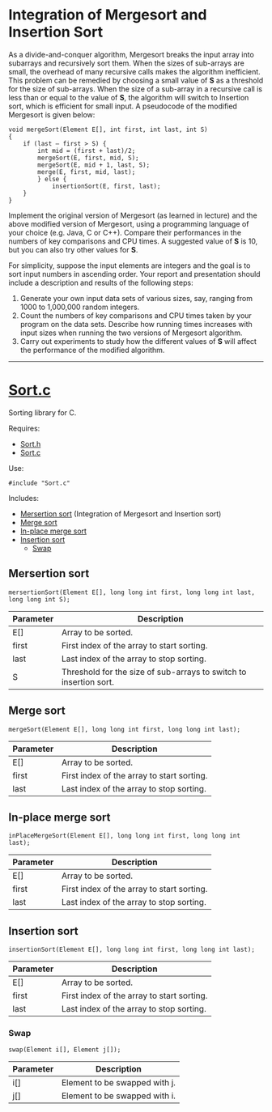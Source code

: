 # Integration of Mergesort and Insertion Sort

As a divide-and-conquer algorithm, Mergesort breaks the input array into subarrays
and recursively sort them. When the sizes of sub-arrays are small, the
overhead of many recursive calls makes the algorithm inefficient. This problem
can be remedied by choosing a small value of **S** as a threshold for the size of
sub-arrays. When the size of a sub-array in a recursive call is less than or equal
to the value of **S**, the algorithm will switch to Insertion sort, which is efficient for
small input. A pseudocode of the modified Mergesort is given below:

```
void mergeSort(Element E[], int first, int last, int S)
{
	if (last – first > S) {
		int mid = (first + last)/2;
		mergeSort(E, first, mid, S);
		mergeSort(E, mid + 1, last, S);
		merge(E, first, mid, last);
		} else {
			insertionSort(E, first, last);
	}
}
```

Implement the original version of Mergesort (as learned in lecture) and the above
modified version of Mergesort, using a programming language of your choice (e.g.
Java, C or C++). Compare their performances in the numbers of key
comparisons and CPU times. A suggested value of **S** is 10, but you can also try
other values for **S**.

For simplicity, suppose the input elements are integers and the goal is to sort
input numbers in ascending order. Your report and presentation should include a
description and results of the following steps:

1. Generate your own input data sets of various sizes, say, ranging from
1000 to 1,000,000 random integers.
2. Count the numbers of key comparisons and CPU times taken by your
program on the data sets. Describe how running times increases with input
sizes when running the two versions of Mergesort algorithm.
3. Carry out experiments to study how the different values of **S** will affect the
performance of the modified algorithm.

- - -

# [Sort.c](https://github.com/Cheejyg/Integration-of-Mergesort-and-Insertion-Sort#sortc)

Sorting library for C.

Requires: 
* [Sort.h](https://github.com/Cheejyg/Integration-of-Mergesort-and-Insertion-Sort/blob/master/Integration%20of%20Mergesort%20and%20Insertion%20Sort/Sort.h)
* [Sort.c](https://github.com/Cheejyg/Integration-of-Mergesort-and-Insertion-Sort/blob/master/Integration%20of%20Mergesort%20and%20Insertion%20Sort/Sort.c)

Use: 
```
#include "Sort.c"
```

Includes: 
* [Mersertion sort](https://github.com/Cheejyg/Integration-of-Mergesort-and-Insertion-Sort#mersertion-sort) (Integration of Mergesort and Insertion sort)
* [Merge sort](https://github.com/Cheejyg/Integration-of-Mergesort-and-Insertion-Sort#merge-sort)
* [In-place merge sort](https://github.com/Cheejyg/Integration-of-Mergesort-and-Insertion-Sort#in-place-merge-sort)
* [Insertion sort](https://github.com/Cheejyg/Integration-of-Mergesort-and-Insertion-Sort#insertion-sort)
	* [Swap](https://github.com/Cheejyg/Integration-of-Mergesort-and-Insertion-Sort#swap)

## Mersertion sort
```
mersertionSort(Element E[], long long int first, long long int last, long long int S);
```
Parameter | Description 
----------|-------------
E[] | Array to be sorted.
first | First index of the array to start sorting.
last | Last index of the array to stop sorting.
S | Threshold for the size of sub-arrays to switch to insertion sort.

## Merge sort
```
mergeSort(Element E[], long long int first, long long int last);
```
Parameter | Description 
----------|-------------
E[] | Array to be sorted.
first | First index of the array to start sorting.
last | Last index of the array to stop sorting.

## In-place merge sort
```
inPlaceMergeSort(Element E[], long long int first, long long int last);
```
Parameter | Description 
----------|-------------
E[] | Array to be sorted.
first | First index of the array to start sorting.
last | Last index of the array to stop sorting.

## Insertion sort
```
insertionSort(Element E[], long long int first, long long int last);
```
Parameter | Description 
----------|-------------
E[] | Array to be sorted.
first | First index of the array to start sorting.
last | Last index of the array to stop sorting.

### Swap
```
swap(Element i[], Element j[]);
```
Parameter | Description 
----------|-------------
i[] | Element to be swapped with j.
j[] | Element to be swapped with i.
